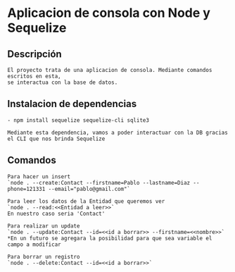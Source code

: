 # Aplicacion de consola con Node y Sequelize

## Descripción
    El proyecto trata de una aplicacion de consola. Mediante comandos escritos en esta,
    se interactua con la base de datos. 

## Instalacion de dependencias
    - npm install sequelize sequelize-cli sqlite3

    Mediante esta dependencia, vamos a poder interactuar con la DB gracias el CLI que nos brinda Sequelize

## Comandos
    Para hacer un insert
    `node . --create:Contact --firstname=Pablo --lastname=Diaz --phone=121331 --email="pablo@gmail.com"`

    Para leer los datos de la Entidad que queremos ver
    `node . --read:<<Entidad a leer>>` 
    En nuestro caso seria 'Contact'

    Para realizar un update
    `node . --update:Contact --id=<<id a borrar>> --firstname=<<nombre>>`
    *En un futuro se agregara la posibilidad para que sea variable el campo a modificar

    Para borrar un registro
    `node . --delete:Contact --id=<<id a borrar>>`
